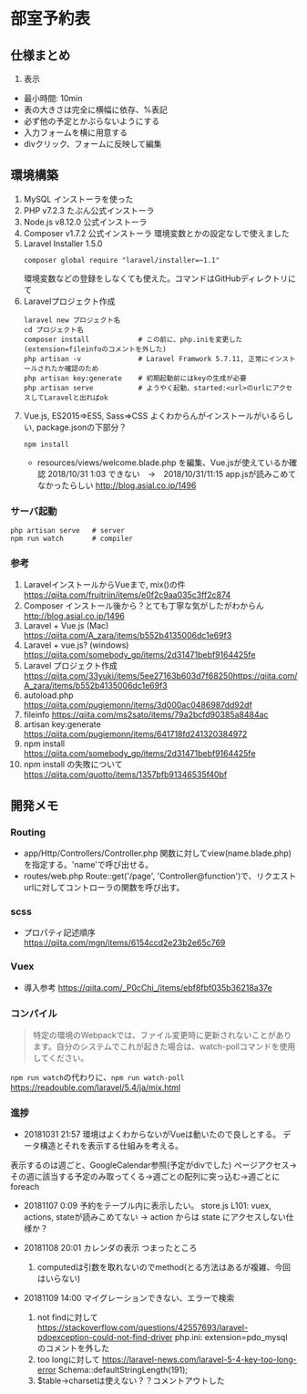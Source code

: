 # 部室予約表

## 仕様まとめ
1. 表示
* 最小時間: 10min
* 表の大きさは完全に横幅に依存、%表記
* 必ず他の予定とかぶらないようにする
* 入力フォームを横に用意する
* divクリック、フォームに反映して編集

## 環境構築
1. MySQL
インストーラを使った
1. PHP v7.2.3
たぶん公式インストーラ
1. Node.js v8.12.0
公式インストーラ
1. Composer v1.7.2
    公式インストーラ
    環境変数とかの設定なしで使えました
1. Laravel Installer 1.5.0
    ```
    composer global require "laravel/installer=~1.1"
    ```
    環境変数などの登録をしなくても使えた。コマンドはGitHubディレクトリにて
1. Laravelプロジェクト作成
    ```
    laravel new プロジェクト名
    cd プロジェクト名
    composer install            # この前に、php.iniを変更した(extension=fileinfoのコメントを外した)
    php artisan -v              # Laravel Framwork 5.7.11, 正常にインストールされたか確認のため
    php artisan key:generate    # 初期起動前にはkeyの生成が必要
    php artisan serve           # ようやく起動、started:<url>のurlにアクセスしてLaravelと出ればok
    ```
1. Vue.js, ES2015=>ES5, Sass=>CSS
    よくわからんがインストールがいるらしい, package.jsonの下部分？
    ```
    npm install
    ```
    * resources/views/welcome.blade.php を編集、Vue.jsが使えているか確認
    2018/10/31 1:03 できない　->　2018/10/31/11:15 app.jsが読みこめてなかったらしい
    http://blog.asial.co.jp/1496


### サーバ起動
```
php artisan serve   # server
npm run watch       # compiler
```

### 参考
1. LaravelインストールからVueまで, mix()の件
https://qiita.com/fruitriin/items/e0f2c9aa035c3ff2c874
1. Composer インストール後から？とても丁寧な気がしたがわからん
http://blog.asial.co.jp/1496
1. Laravel + Vue.js (Mac)
https://qiita.com/A_zara/items/b552b4135006dc1e69f3
1. Laravel + vue.js? (windows)
https://qiita.com/somebody_gp/items/2d31471bebf9164425fe
1. Laravel プロジェクト作成
https://qiita.com/33yuki/items/5ee27163b603d7f68250https://qiita.com/A_zara/items/b552b4135006dc1e69f3
1. autoload.php
https://qiita.com/pugiemonn/items/3d000ac0486987dd92df
1. fileinfo
https://qiita.com/ms2sato/items/79a2bcfd90385a8484ac
1. artisan key:generate
https://qiita.com/pugiemonn/items/641718fd241320384972
1. npm install
https://qiita.com/somebody_gp/items/2d31471bebf9164425fe
1. npm install の失敗について
https://qiita.com/quotto/items/1357bfb91346535f40bf


## 開発メモ
### Routing
* app/Http/Controllers/Controller.php
関数に対してview(name.blade.php)を指定する。'name'で呼び出せる。
* routes/web.php
Route::get('/page', 'Controller@function')で、リクエストurlに対してコントローラの関数を呼び出す。

### scss
* プロパティ記述順序
https://qiita.com/mgn/items/6154ccd2e23b2e65c769

### Vuex
* 導入参考
https://qiita.com/_P0cChi_/items/ebf8fbf035b36218a37e

### コンパイル
> 特定の環境のWebpackでは、ファイル変更時に更新されないことがあります。自分のシステムでこれが起きた場合は、watch-pollコマンドを使用してください。

``` npm run watch ```の代わりに、``` npm run watch-poll ```
https://readouble.com/laravel/5.4/ja/mix.html

### 進捗
* 20181031 21:57
環境はよくわからないがVueは動いたので良しとする。
データ構造とそれを表示する仕組みを考える。

表示するのは週ごと、GoogleCalendar参照(予定がdivでした)
ページアクセス->その週に該当する予定のみ取ってくる->週ごとの配列に突っ込む->週ごとにforeach

* 20181107 0:09
予約をテーブル内に表示したい。
store.js L101: vuex, actions, stateが読みこめてない
-> action からは state にアクセスしない仕様か？

* 20181108 20:01
    カレンダの表示
    つまったところ
    1. computedは引数を取れないのでmethod(とる方法はあるが複雑、今回はいらない)

* 20181109 14:00
    マイグレーションできない、エラーで検索
    1. not findに対して
        https://stackoverflow.com/questions/42557693/laravel-pdoexception-could-not-find-driver
        php.ini:
        extension=pdo_mysql のコメントを外した
    1. too longに対して
        https://laravel-news.com/laravel-5-4-key-too-long-error
        Schema::defaultStringLength(191);
    1. $table->charsetは使えない？？コメントアウトした
